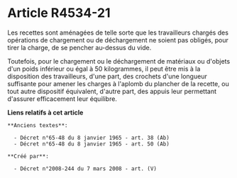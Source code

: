 # Article R4534-21

Les recettes sont aménagées de telle sorte que les travailleurs chargés des opérations de chargement ou de déchargement ne
soient pas obligés, pour tirer la charge, de se pencher au-dessus du vide.

Toutefois, pour le chargement ou le déchargement de matériaux ou d'objets d'un poids inférieur ou égal à 50 kilogrammes, il
peut être mis à la disposition des travailleurs, d'une part, des crochets d'une longueur suffisante pour amener les charges à
l'aplomb du plancher de la recette, ou tout autre dispositif équivalent, d'autre part, des appuis leur permettant d'assurer
efficacement leur équilibre.

**Liens relatifs à cet article**

	**Anciens textes**:

	  - Décret n°65-48 du 8 janvier 1965 - art. 38 (Ab)
	  - Décret n°65-48 du 8 janvier 1965 - art. 50 (Ab)

	**Créé par**:

	  - Décret n°2008-244 du 7 mars 2008 - art. (V)
